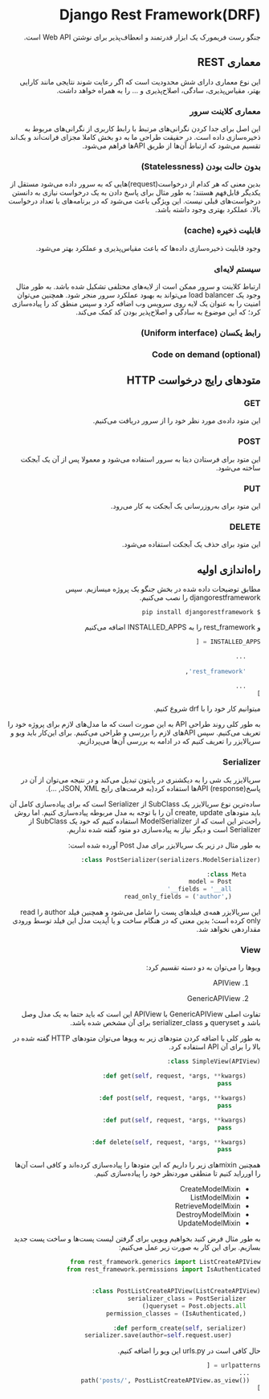 <div dir="rtl">

# Django Rest Framework(DRF)
جنگو رست فریمورک یک ابزار قدرتمند و انعطاف‌پذیر برای نوشتن Web API است.

## معماری REST
این نوع معماری دارای شش محدودیت‌ است که اگر رعایت شوند نتایجی مانند کارایی بهتر، مقیاس‌پذیری، سادگی،
اصلاح‌پذیری و ... را به همراه خواهد داشت.

### معماری کلاینت سرور
این اصل برای جدا کردن نگرانی‌های مرتبط با رابط کاربری از نگرانی‌های مربوط به ذخیره‌سازی داده است.
در حقیقت طراحی ما به دو بخش کاملا مجزای فرانت‌اند و بک‌اند تقسیم می‌شود که ارتباط آن‌ها از طریق APIها فراهم می‌شود.

### بدون حالت‌ بودن (Statelessness)
بدین معنی که هر کدام از درخواست(request)هایی که به سرور داده می‌شود
مستقل از یکدیگر قابل‌فهم هستند؛ به طور مثال برای پاسخ دادن به یک درخواست نیازی به دانستن درخواست‌های قبلی نیست.
این ویژگی باعث می‌شود که در برنامه‌های با تعداد درخواست بالا، عملکرد بهتری وجود داشته باشد.

### قابلیت ذخیره (cache)
وجود قابلیت ذخیره‌سازی داده‌ها که باعث مقیاس‌پذیری و عملکرد بهتر می‌شود.

### سیستم لایه‌ای
ارتباط کلاینت و سرور ممکن است از لایه‌های محتلفی تشکیل شده باشد. به طور مثال وجود یک load balancer می‌تواند به بهبود عملکرد سرور منجر شود.
 همچنین می‌توان امنیت را به عنوان یک لایه روی سرویس وب اضافه کرد و سپس منطق کد را پیاده‌سازی کرد؛ که این موضوع به سادگی و اصلاح‌پذیر بودن کد کمک می‌کند.

### رابط یکسان (Uniform interface)

### Code on demand (optional)


## متودهای رایج درخواست HTTP

### GET
این متود داده‌ی مورد نظر خود را از سرور دریافت می‌کنیم.

### POST
این متود برای فرستادن دیتا به سرور استفاده می‌شود و معمولا پس از آن یک آبجکت ساخته می‌شود.

### PUT
این متود برای به‌روزرسانی یک آبجکت به کار می‌رود.

### DELETE
این متود برای حذف یک آبجکت استفاده می‌شود.

## راه‌اندازی اولیه
مطابق توضیحات داده شده در بخش جنگو یک پروژه میسازیم. سپس djangorestframework را نصب می‌کنیم.

```
$ pip install djangorestframework
```
و rest_framework را به INSTALLED_APPS اضافه می‌کنیم

```py
INSTALLED_APPS = [

    ...
    
    'rest_framework',

    ...
]
```

میتوانیم کار خود را با drf شروع کنیم.

به طور کلی روند طراحی API به این صورت است که ما مدل‌های لازم برای پروژه خود را تعریف می‌کنیم. سپس APIهای لازم را بررسی و طراحی می‌کنیم. برای این‌کار باید ویو و سریالایزر را تعریف کنیم که در ادامه به بررسی آن‌ها می‌پردازیم.


### Serializer
سریالایزر یک شی را به دیکشنری در پایتون تبدیل می‌کند و  در نتیجه می‌توان از آن در پاسخ(response) APIها استفاده کرد(به فرمت‌های رایج JSON, XML, ...).

ساده‌ترین نوع سریالایزر یک SubClass از Serializer است که برای پیاده‌سازی کامل آن باید متودهای create, update آن را با توجه به مدل مربوطه پیاده‌سازی کنیم. اما روش راحت‌تر این است که از ModelSerializer استفاده کنیم که خود یک SubClass از Serializer است و دیگر نیاز به پیاده‌سازی دو متود گفته شده نداریم.

به طور مثال در زیر یک سریالایزر برای مدل Post آورده شده است:

```py
class PostSerializer(serializers.ModelSerializer):

    class Meta:
        model = Post
        fields = '__all__'
        read_only_fields = ('author',)
```
این سریالایزر همه‌ی فیلدهای پست را شامل می‌شود و همچنین فیلد author را read only کرده است؛ بدین معنی که در هنگام ساخت و یا آپدیت مدل این فیلد توسط ورودی مقداردهی نخواهد شد.


### View
ویوها را می‌توان به دو دسته تقسیم کرد: 

1. APIView

2. GenericAPIView

تفاوت اصلی GenericAPIView با APIView این است که باید حتما به یک مدل وصل باشد و queryset و serializer_class برای آن مشخص شده باشد.

به طور کلی با اضافه کردن متودهای زیر به ویوها می‌توان متودهای HTTP گفته شده در بالا را برای آن API استفاده کرد.


```py
class SimpleView(APIView):

    def get(self, request, *args, **kwargs):
        pass

    def post(self, request, *args, **kwargs):
        pass

    def put(self, request, *args, **kwargs):
        pass

    def delete(self, request, *args, **kwargs):
        pass
```


همچنین mixinهای زیر را داریم که این متودها را پیاده‌سازی کرده‌اند و کافی است آن‌ها را اورراید کنیم تا منطقی موردنظر خود را پیاده‌سازی کنیم.

- CreateModelMixin
- ListModelMixin
- RetrieveModelMixin
- DestroyModelMixin
- UpdateModelMixin

به طور مثال فرض کنید بخواهیم ویویی برای گرفتن لیست پست‌ها و ساخت پست جدید بسازیم. برای این کار به صورت زیر عمل می‌کنیم:

```py
from rest_framework.generics import ListCreateAPIView
from rest_framework.permissions import IsAuthenticated


class PostListCreateAPIView(ListCreateAPIView):
    serializer_class = PostSerializer
    queryset = Post.objects.all()
    permission_classes = (IsAuthenticated,)

    def perform_create(self, serializer):
        serializer.save(author=self.request.user)
```
 حال کافی است در urls.py این ویو را اضافه کنیم.

 ```py
urlpatterns = [
    ...
    path('posts/', PostListCreateAPIView.as_view())
]
 ```



</div>